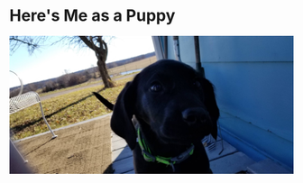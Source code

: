 # Here's Me as a Puppy

<img src="https://github.com/LL2323/Markdown/blob/main/20181223_143121.jpg" width="1000">

